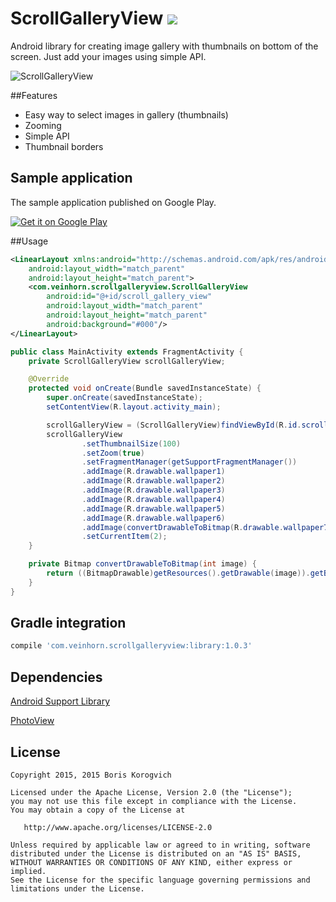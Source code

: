 # ScrollGalleryView ![](https://travis-ci.org/inver/ScrollGalleryView.svg)

Android library for creating image gallery with thumbnails on bottom of the screen. Just add your images using simple API.

![ScrollGalleryView](http://i.imgur.com/xrBt4Xx.gif)

##Features
- Easy way to select images in gallery (thumbnails)
- Zooming
- Simple API
- Thumbnail borders

## Sample application
The sample application published on Google Play.

[![Get it on Google Play](http://www.android.com/images/brand/get_it_on_play_logo_small.png)](https://play.google.com/store/apps/details?id=com.veinhorn.scrollgalleryview)

##Usage
```xml
<LinearLayout xmlns:android="http://schemas.android.com/apk/res/android"
    android:layout_width="match_parent"
    android:layout_height="match_parent">
    <com.veinhorn.scrollgalleryview.ScrollGalleryView
        android:id="@+id/scroll_gallery_view"
        android:layout_width="match_parent"
        android:layout_height="match_parent"
        android:background="#000"/>
</LinearLayout>
```

```java
public class MainActivity extends FragmentActivity {
    private ScrollGalleryView scrollGalleryView;

    @Override
    protected void onCreate(Bundle savedInstanceState) {
        super.onCreate(savedInstanceState);
        setContentView(R.layout.activity_main);

        scrollGalleryView = (ScrollGalleryView)findViewById(R.id.scroll_gallery_view);
        scrollGalleryView
                .setThumbnailSize(100)
                .setZoom(true)
                .setFragmentManager(getSupportFragmentManager())
                .addImage(R.drawable.wallpaper1)
                .addImage(R.drawable.wallpaper2)
                .addImage(R.drawable.wallpaper3)
                .addImage(R.drawable.wallpaper4)
                .addImage(R.drawable.wallpaper5)
                .addImage(R.drawable.wallpaper6)
                .addImage(convertDrawableToBitmap(R.drawable.wallpaper7))
                .setCurrentItem(2);
    }

    private Bitmap convertDrawableToBitmap(int image) {
        return ((BitmapDrawable)getResources().getDrawable(image)).getBitmap();
    }
}

```

## Gradle integration
```gradle
compile 'com.veinhorn.scrollgalleryview:library:1.0.3'
```

## Dependencies
[Android Support Library](http://developer.android.com/tools/support-library/index.html)

[PhotoView](https://github.com/chrisbanes/PhotoView)

## License

    Copyright 2015, 2015 Boris Korogvich

    Licensed under the Apache License, Version 2.0 (the "License");
    you may not use this file except in compliance with the License.
    You may obtain a copy of the License at

       http://www.apache.org/licenses/LICENSE-2.0

    Unless required by applicable law or agreed to in writing, software
    distributed under the License is distributed on an "AS IS" BASIS,
    WITHOUT WARRANTIES OR CONDITIONS OF ANY KIND, either express or implied.
    See the License for the specific language governing permissions and
    limitations under the License.
